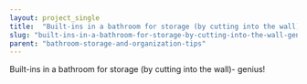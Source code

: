 ```yaml
---
layout: project_single
title:  "Built-ins in a bathroom for storage (by cutting into the wall)- genius!"
slug: "built-ins-in-a-bathroom-for-storage-by-cutting-into-the-wall-genius"
parent: "bathroom-storage-and-organization-tips"
---
```

Built-ins in a bathroom for storage (by cutting into the wall)- genius!